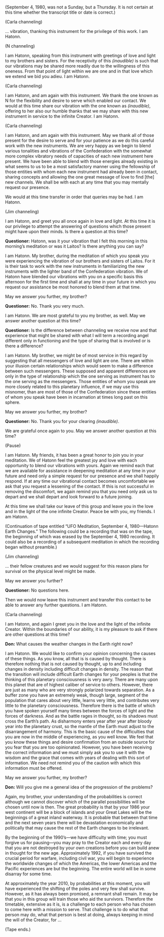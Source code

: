 <p class="comment">(September 4, 1980, was not a Sunday, but a Thursday. It is not certain at this time whether the transcript title or date is correct.)</p>
<p class="channel-type">(Carla channeling)</p>
<p>… vibration, thanking this instrument for the privilege of this work. I am Hatonn.</p>
<p class="channel-type">(N channeling)</p>
<p>I am Hatonn, speaking from this instrument with greetings of love and light to my brothers and sisters. For the receptivity of this <em>(inaudible)</em> is such that our vibrations may be shared more readily due to the willingness of this oneness. From that point of light within we are one and in that love which we extend we bid you adieu. I am Hatonn.</p>
<p class="channel-type">(Carla channeling)</p>
<p>I am Hatonn, and am again with this instrument. We thank the one known as N for the flexibility and desire to serve which enabled our contact. We would at this time share our vibration with the one known as <em>(inaudible)</em>, offering to her also our humble thanks that we may share with this new instrument in service to the infinite Creator. I am Hatonn.</p>
<p class="channel-type">(Carla channeling)</p>
<p>I am Hatonn, and am again with this instrument. May we thank all of those present for the desire to serve and for your patience as we do this careful work with the new instruments. We are very happy as we begin to blend various tonalities and vibrations of the Confederation with the somewhat more complex vibratory needs of capacities of each new instrument here present. We have been able to blend with those energies already existing in what seems to us to be a most satisfactory manner using the fellowship of those entities with whom each new instrument had already been in contact, sharing concepts and allowing the one great message of love to find [the] new channels. We shall be with each at any time that you may mentally request our presence.</p>
<p>We would at this time transfer in order that queries may be had. I am Hatonn.</p>
<p class="channel-type">(Jim channeling)</p>
<p>I am Hatonn, and greet you all once again in love and light. At this time it is our privilege to attempt the answering of questions which those present might have upon their minds. Is there a question at this time?</p>
<p><strong>Questioner:</strong> Hatonn, was it your vibration that I felt this morning in this morning’s meditation or was it Laitos? Is there anything you can say?</p>
<p>I am Hatonn. My brother, during the meditation of which you speak you were experiencing the vibration of our brothers and sisters of Laitos. For it is their task to work with the new instruments in familiarizing the new instruments with the lighter band of the Confederation vibration. We of Hatonn have blended our vibrations with you on a specific basis this afternoon for the first time and shall at any time in your future in which you request our assistance be most honored to blend them at that time.</p>
<p>May we answer you further, my brother?</p>
<p><strong>Questioner:</strong> No. Thank you very much.</p>
<p>I am Hatonn. We are most grateful to you my brother, as well. May we answer another question at this time?</p>
<p><strong>Questioner:</strong> Is the difference between channeling we receive now and that experience that might be shared with what I will term a recording angel different only in functioning and the type of sharing that is involved or is there a difference?</p>
<p>I am Hatonn. My brother, we might be of most service in this regard by suggesting that all messengers of love and light are one. There are within your illusion certain relationships which would seem to make a difference between such messengers. These supposed and apparent differences are only in the type of relationship which the one serving as instrument has to the one serving as the messengers. Those entities of whom you speak are more closely related to this planetary influence, if we may use this misnomer, than are most of those of the Confederation since these entities of whom you speak have been in incarnation at times long past on this sphere.</p>
<p>May we answer you further, my brother?</p>
<p><strong>Questioner:</strong> No. Thank you for your clearing <em>(inaudible)</em>.</p>
<p>We are grateful once again to you. May we answer another question at this time?</p>
<p class="comment">(Pause)</p>
<p>I am Hatonn. My friends, it has been a great honor to join you in your meditation. We of Hatonn feel the greatest joy and love with each opportunity to blend our vibrations with yours. Again we remind each that we are available for assistance in deepening meditation at any time in your future and need only a simple request for our presence and we shall happily respond. If at any time our vibrational contact becomes uncomfortable we ask that you request a lessening of the contact. If this is not successful in removing the discomfort, we again remind you that you need only ask us to depart and we shall depart and look forward to a future joining.</p>
<p>At this time we shall take our leave of this group and leave you in the love and in the light of the one infinite Creator. Peace be with you, my friends. I am Hatonn.</p>
<p class="comment">(Continuation of tape entitled “UFO Meditation, September 4, 1980—Hatonn Earth Changes.” The following could be a recording that was on the tape, the beginning of which was erased by the September 4, 1980 recording. It could also be a recording of a subsequent meditation in which the recording began without preamble.)</p>
<p class="channel-type">(Jim channeling)</p>
<p>… their fellow creatures and we would suggest for this reason plans for survival on the physical level might be made.</p>
<p>May we answer you further?</p>
<p><strong>Questioner:</strong> No questions here.</p>
<p>Then we would now leave this instrument and transfer this contact to be able to answer any further questions. I am Hatonn.</p>
<p class="channel-type">(Carla channeling)</p>
<p>I am Hatonn, and again I greet you in the love and the light of the infinite Creator. Within the boundaries of our ability, it is my pleasure to ask if there are other questions at this time?</p>
<p><strong>Don:</strong> What causes the weather changes in the Earth right now?</p>
<p>I am Hatonn. We would like to confirm your opinion concerning the causes of these things. As you know, all that is is caused by thought. There is therefore nothing that is not caused by thought, up to and including changes in density including difficult changes in density. The reason that the transition will include difficult Earth changes for your peoples is that the thinking of this planetary consciousness is very awry. There are many upon this planet that are of highest caliber of service to others. However, there are just as many who are very strongly polarized towards separation. As a buffer zone you have an extremely weak, though large, segment of the population that cares about very little, learns very little, and contributes very little to the planetary consciousness. Therefore there is the battle of which you have spoken yourself many times between the forces of light and the forces of darkness. And as the battle rages in thought, so its shadows must cross the Earth’s path. As disharmony enters year after year after bloody year into the planetary crust, so the mantle of the Earth must adjust to the disarrangement of harmony. This is the basic cause of the difficulties that you are now in the middle of experiencing, as you well know. We feel that you know these things and desire confirmation from an outside source for you fear that you are too opinionated. However, you have been receiving the correct information and we must simply ask you to use it with the wisdom and the grace that comes with years of dealing with this sort of information. We need not remind you of the caution with which this information must be offered.</p>
<p>May we answer you further, my brother?</p>
<p><strong>Don:</strong> Will you give me a general idea of the progression of the problems?</p>
<p>Again, my brother, your understanding of the probabilities is correct although we cannot discover which of the parallel possibilities will be chosen until now is then. The great probability is that by your 1986 your west continent will be a block of islands and your Great Lakes will be the beginnings of a great inland waterway. It is probable that between that time and the next seven years there will be devastation economically and politically that may cause the rest of the Earth changes to be irrelevant.</p>
<p>By the beginning of the 1990’s—we have difficulty with time; you must forgive us for pausing—you may pray to the Creator each and every day that you are not destroyed by your own creations before you can build anew in thought for the new age. Approximately 1992, if you have survived the crucial period for warfare, including civil war, you will begin to experience the worldwide changes of which the Americas, the lower Americas and the Pacific experiences are but the beginning. The entire world will be in some disarray for some time.</p>
<p>At approximately the year 2010, by probabilities at this moment, you will have experienced the shifting of the poles and very few shall survive. However, as it has always been promised, a remnant shall remain. It may be that you in this group will train those who aid the survivors. Therefore the timetable, extensive as it is, is a challenge to each person who has chosen to come here with a mission to serve. That challenge is to do what that person may do, what that person is best at doing, always keeping in mind the will of the Creator, for …</p>
<p class="comment">(Tape ends.)</p>